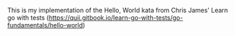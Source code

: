 This is my implementation of the Hello, World kata from Chris James' Learn go with tests (https://quii.gitbook.io/learn-go-with-tests/go-fundamentals/hello-world)